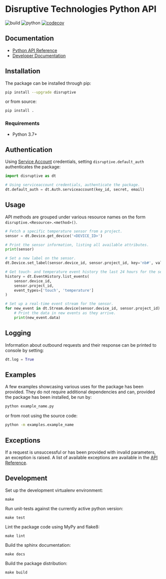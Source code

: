 # Disruptive Technologies Python API

![build](https://github.com/disruptive-technologies/disruptive-python/actions/workflows/build.yml/badge.svg)
![python](https://img.shields.io/badge/python-3.7%2C%203.8%2C%203.9-blue)
[![codecov](https://codecov.io/gh/disruptive-technologies/disruptive-python/branch/main/graph/badge.svg)](https://codecov.io/gh/disruptive-technologies/disruptive-python)

## Documentation

- [Python API Reference](https://developer.disruptive-technologies.com/api/libraries/python/)
- [Developer Documentation](https://developer.disruptive-technologies.com/docs/)

## Installation

The package can be installed through pip:

```sh
pip install --upgrade disruptive
```

or from source:

```sh
pip install .
```

### Requirements

- Python 3.7+

## Authentication

Using [Service Account](https://developer.disruptive-technologies.com/docs/service-accounts/introduction-to-service-accounts) credentials, setting `disruptive.default_auth` authenticates the package:

```python
import disruptive as dt

# Using serviceaccount credentials, authenticate the package.
dt.default_auth = dt.Auth.serviceaccount(key_id, secret, email)
```

## Usage

API methods are grouped under various resource names on the form `disruptive.<Resource>.<method>()`.

```python
# Fetch a specific temperature sensor from a project.
sensor = dt.Device.get_device('<DEVICE_ID>')

# Print the sensor information, listing all available attributes.
print(sensor)

# Set a new label on the sensor.
dt.Device.set_label(sensor.device_id, sensor.project_id, key='nb#', value='99')

# Get touch- and temperature event history the last 24 hours for the sensor.
history = dt.EventHistory.list_events(
    sensor.device_id,
    sensor.project_id,
    event_types=['touch', 'temperature']
)

# Set up a real-time event stream for the sensor.
for new_event in dt.Stream.device(sensor.device_id, sensor.project_id):
    # Print the data in new events as they arrive.
    print(new_event.data)
```

## Logging
Information about outbound requests and their response can be printed to console by setting:
```python
dt.log = True
```

## Examples
A few examples showcasing various uses for the package has been provided. They do not require additional dependencies and can, provided the package has been installed, be run by:
```sh
python example_name.py
```
or from root using the source code:
```sh
python -m examples.example_name
```

## Exceptions
If a request is unsuccessful or has been provided with invalid parameters, an exception is raised. A list of available exceptions are available in the [API Reference](https://developer.disruptive-technologies.com/api/libraries/python/).

## Development

Set up the development virtualenv environment:
```
make
```

Run unit-tests against the currently active python version:
```
make test
```

Lint the package code using MyPy and flake8:
```
make lint
```

Build the sphinx documentation:
```
make docs
```

Build the package distribution:
```
make build
```
